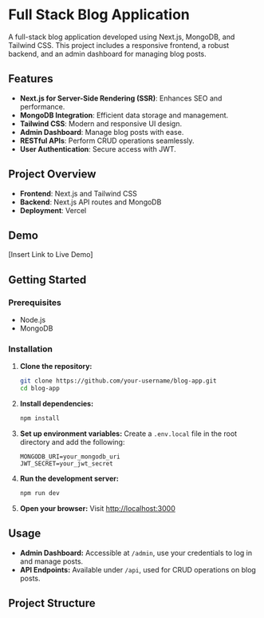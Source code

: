 # Full Stack Blog Application

A full-stack blog application developed using Next.js, MongoDB, and Tailwind CSS. This project includes a responsive frontend, a robust backend, and an admin dashboard for managing blog posts.

## Features

- **Next.js for Server-Side Rendering (SSR)**: Enhances SEO and performance.
- **MongoDB Integration**: Efficient data storage and management.
- **Tailwind CSS**: Modern and responsive UI design.
- **Admin Dashboard**: Manage blog posts with ease.
- **RESTful APIs**: Perform CRUD operations seamlessly.
- **User Authentication**: Secure access with JWT.

## Project Overview

- **Frontend**: Next.js and Tailwind CSS
- **Backend**: Next.js API routes and MongoDB
- **Deployment**: Vercel

## Demo

[Insert Link to Live Demo]



## Getting Started

### Prerequisites

- Node.js
- MongoDB

### Installation

1. **Clone the repository:**
    ```bash
    git clone https://github.com/your-username/blog-app.git
    cd blog-app
    ```

2. **Install dependencies:**
    ```bash
    npm install
    ```

3. **Set up environment variables:**
    Create a `.env.local` file in the root directory and add the following:
    ```env
    MONGODB_URI=your_mongodb_uri
    JWT_SECRET=your_jwt_secret
    ```

4. **Run the development server:**
    ```bash
    npm run dev
    ```

5. **Open your browser:**
    Visit [http://localhost:3000](http://localhost:3000)

## Usage

- **Admin Dashboard:** Accessible at `/admin`, use your credentials to log in and manage posts.
- **API Endpoints:** Available under `/api`, used for CRUD operations on blog posts.

## Project Structure

